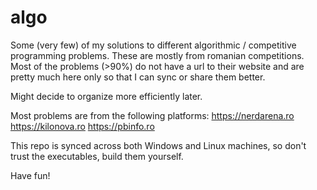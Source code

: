 # algo
Some (very few) of my solutions to different algorithmic / competitive programming problems. These are mostly from romanian competitions.
Most of the problems (>90%) do not have a url to their website and are pretty much here only so that I can sync or share them better.

Might decide to organize more efficiently later.

Most problems are from the following platforms:
https://nerdarena.ro
https://kilonova.ro
https://pbinfo.ro

This repo is synced across both Windows and Linux machines, so don't trust the executables, build them yourself. 

Have fun!
